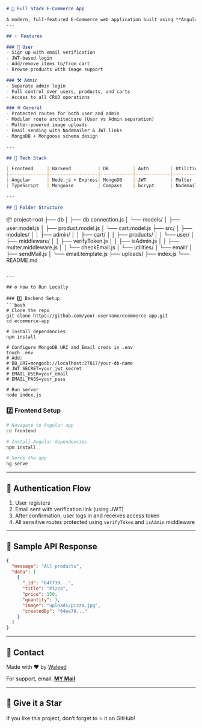 
```md
# 🛒 Full Stack E-Commerce App

A modern, full-featured E-Commerce web application built using **Angular** for the frontend and **Node.js + Express + MongoDB** for the backend. It supports user and admin roles, authentication, image uploads, JWT-protected routes, and modular API design.
---

## ✨ Features

### 👤 User
- Sign up with email verification
- JWT-based login
- Add/remove items to/from cart
- Browse products with image support

### 🛠️ Admin
- Separate admin login
- Full control over users, products, and carts
- Access to all CRUD operations

### 🌐 General
- Protected routes for both user and admin
- Modular route architecture (User vs Admin separation)
- Multer-powered image uploads
- Email sending with Nodemailer & JWT links
- MongoDB + Mongoose schema design

---

## 🧱 Tech Stack

| Frontend     | Backend          | DB         | Auth        | Utilities      |
|--------------|------------------|------------|-------------|----------------|
| Angular      | Node.js + Express| MongoDB    | JWT         | Multer         |
| TypeScript   | Mongoose         | Compass    | bcrypt      | Nodemailer     |

---

## 📁 Folder Structure

```

📦 project-root
├── db
│   ├── db.connection.js
│   └── models/
│       ├── user.model.js
│       ├── product.model.js
│       └── cart.model.js
├── src/
│   ├── modules/
│   │   ├── admin/
│   │   ├── cart/
│   │   ├── products/
│   │   └── user/
│   ├── middleware/
│   │   ├── verifyToken.js
│   │   ├── isAdmin.js
│   │   ├── multer.middleware.js
│   │   └── checkEmail.js
│   └── utilities/
│       └── email/
│           ├── sendMail.js
│           └── email.template.js
├── uploads/
├── index.js
└── README.md

````

---

## ⚙️ How to Run Locally

### 1️⃣ Backend Setup
```bash
# Clone the repo
git clone https://github.com/your-username/ecommerce-app.git
cd ecommerce-app

# Install dependencies
npm install

# Configure MongoDB URI and Email creds in .env
touch .env
# Add:
# DB_URI=mongodb://localhost:27017/your-db-name
# JWT_SECRET=your_jwt_secret
# EMAIL_USER=your_email
# EMAIL_PASS=your_pass

# Run server
node index.js
````

### 2️⃣ Frontend Setup

```bash
# Navigate to Angular app
cd frontend

# Install Angular dependencies
npm install

# Serve the app
ng serve
```

---

## 🔐 Authentication Flow

1. User registers
2. Email sent with verification link (using JWT)
3. After confirmation, user logs in and receives access token
4. All sensitive routes protected using `verifyToken` and `isAdmin` middleware

---

## 🧪 Sample API Response

```json
{
  "message": "All products",
  "data": [
    {
      "_id": "64ff39...",
      "title": "Pizza",
      "price": 150,
      "quantity": 3,
      "image": "uploads/pizza.jpg",
      "createdBy": "64ee78..."
    }
  ]
}
```

---

## 📧 Contact

Made with ❤️ by [Waleed](www.linkedin.com/in/waleed-hammad-26890221a)

For support, email: **[MY Mail](mailto:waleedhammadmohammed@gmail.com)**

---

## 🌟 Give it a Star

If you like this project, don’t forget to ⭐ it on GitHub!

```
